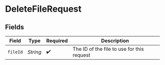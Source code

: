 # DeleteFileRequest


## Fields

| Field                                      | Type                                       | Required                                   | Description                                |
| ------------------------------------------ | ------------------------------------------ | ------------------------------------------ | ------------------------------------------ |
| `fileId`                                   | *String*                                   | :heavy_check_mark:                         | The ID of the file to use for this request |